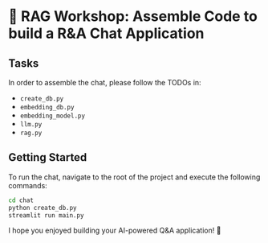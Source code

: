 # 🚀 RAG Workshop: Assemble Code to build a R&A Chat Application

## Tasks
In order to assemble the chat, please follow the TODOs in:
- `create_db.py`
- `embedding_db.py`
- `embedding_model.py`
- `llm.py`
- `rag.py`

## Getting Started
To run the chat, navigate to the root of the project and execute the following commands:

```bash
cd chat
python create_db.py
streamlit run main.py
```

I hope you enjoyed building your AI-powered Q&A application! 🎉

